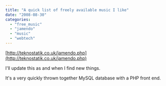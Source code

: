 ```yaml
---
title: "A quick list of freely available music I like"
date: "2008-08-30"
categories: 
  - "free_music"
  - "jamendo"
  - "music"
  - "webtech"
---
```


[http://teknostatik.co.uk/jamendo.php](http://teknostatik.co.uk/jamendo.php)  
  
I'll update this as and when I find new things.  
  
It's a very quickly thrown together MySQL database with a PHP front end.
